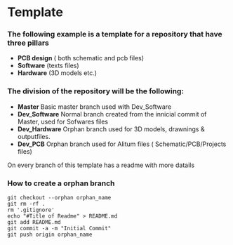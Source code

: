 # Template



### __The following example is a template for a repository that have three pillars__
* __PCB design__ ( both schematic and pcb files)
* __Software__ (texts files)
* __Hardware__ (3D models etc.)

### __The division of the repository will be the following:__ 
* __Master__ Basic master branch used with Dev_Software
* __Dev_Software__ Normal branch created from the innicial commit of Master, used for Sofwares files
* __Dev_Hardware__ Orphan branch used for 3D models, drawnings & outputfiles.
* __Dev_PCB__ Orphan branch used for Alitum files ( Schematic/PCB/Projects files) 

On every branch of this template has a readme with more datails

### __How to create a orphan branch__
    git checkout --orphan orphan_name
    git rm -rf .
    rm '.gitignore'
    echo "#Title of Readme" > README.md
    git add README.md
    git commit -a -m "Initial Commit"
    git push origin orphan_name
    
